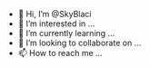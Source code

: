 - 👋 Hi, I’m @SkyBlaci
- 👀 I’m interested in ...
- 🌱 I’m currently learning ...
- 💞️ I’m looking to collaborate on ...
- 📫 How to reach me ...

<!---
SkyBlaci/SkyBlaci is a ✨ special ✨ repository because its `README.md` (this file) appears on your GitHub profile.
You can click the Preview link to take a look at your changes.
--->
